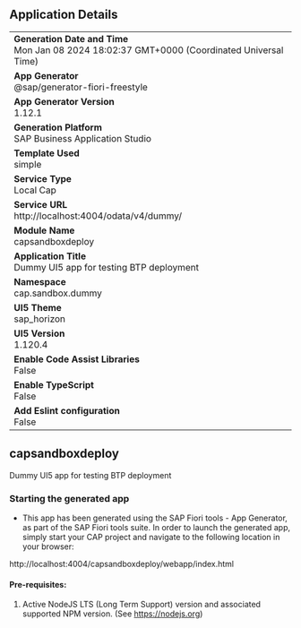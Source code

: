 ## Application Details
|               |
| ------------- |
|**Generation Date and Time**<br>Mon Jan 08 2024 18:02:37 GMT+0000 (Coordinated Universal Time)|
|**App Generator**<br>@sap/generator-fiori-freestyle|
|**App Generator Version**<br>1.12.1|
|**Generation Platform**<br>SAP Business Application Studio|
|**Template Used**<br>simple|
|**Service Type**<br>Local Cap|
|**Service URL**<br>http://localhost:4004/odata/v4/dummy/
|**Module Name**<br>capsandboxdeploy|
|**Application Title**<br>Dummy UI5 app for testing BTP deployment|
|**Namespace**<br>cap.sandbox.dummy|
|**UI5 Theme**<br>sap_horizon|
|**UI5 Version**<br>1.120.4|
|**Enable Code Assist Libraries**<br>False|
|**Enable TypeScript**<br>False|
|**Add Eslint configuration**<br>False|

## capsandboxdeploy

Dummy UI5 app for testing BTP deployment

### Starting the generated app

-   This app has been generated using the SAP Fiori tools - App Generator, as part of the SAP Fiori tools suite.  In order to launch the generated app, simply start your CAP project and navigate to the following location in your browser:

http://localhost:4004/capsandboxdeploy/webapp/index.html

#### Pre-requisites:

1. Active NodeJS LTS (Long Term Support) version and associated supported NPM version.  (See https://nodejs.org)


